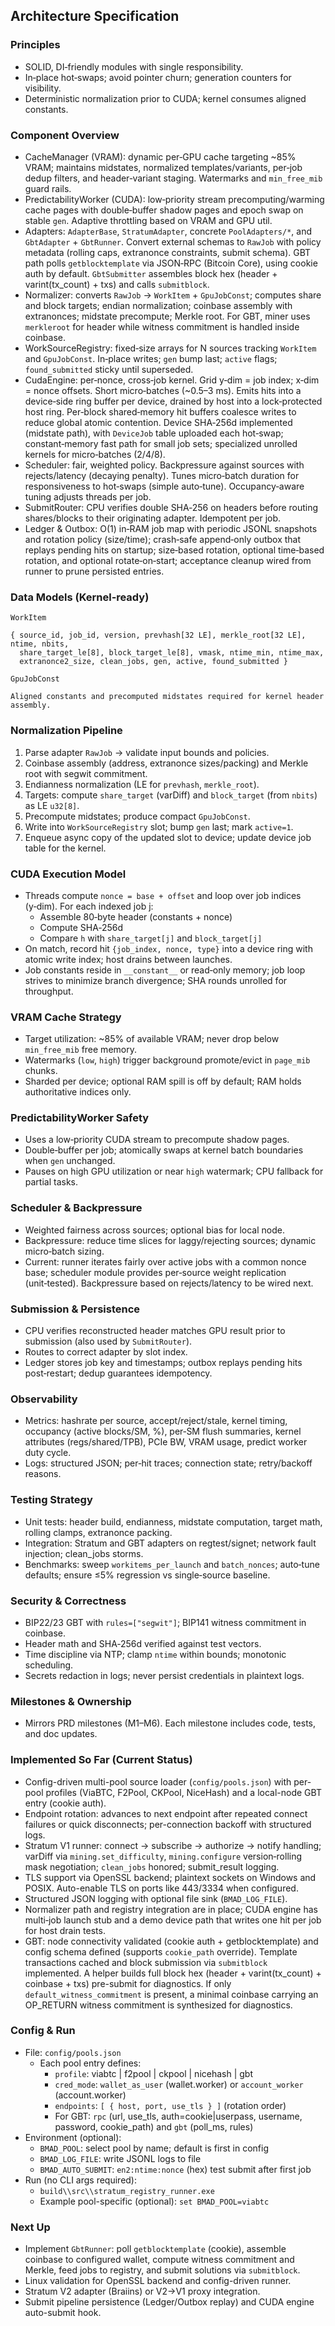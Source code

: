 ## Architecture Specification

### Principles
- SOLID, DI‑friendly modules with single responsibility.
- In‑place hot‑swaps; avoid pointer churn; generation counters for visibility.
- Deterministic normalization prior to CUDA; kernel consumes aligned constants.

### Component Overview
- CacheManager (VRAM): dynamic per‑GPU cache targeting ~85% VRAM; maintains midstates, normalized templates/variants, per‑job dedup filters, and header‑variant staging. Watermarks and `min_free_mib` guard rails.
- PredictabilityWorker (CUDA): low‑priority stream precomputing/warming cache pages with double‑buffer shadow pages and epoch swap on stable `gen`. Adaptive throttling based on VRAM and GPU util.
- Adapters: `AdapterBase`, `StratumAdapter`, concrete `PoolAdapters/*`, and `GbtAdapter` + `GbtRunner`. Convert external schemas to `RawJob` with policy metadata (rolling caps, extranonce constraints, submit schema). GBT path polls `getblocktemplate` via JSON‑RPC (Bitcoin Core), using cookie auth by default. `GbtSubmitter` assembles block hex (header + varint(tx_count) + txs) and calls `submitblock`.
- Normalizer: converts `RawJob` → `WorkItem` + `GpuJobConst`; computes share and block targets; endian normalization; coinbase assembly with extranonces; midstate precompute; Merkle root. For GBT, miner uses `merkleroot` for header while witness commitment is handled inside coinbase.
- WorkSourceRegistry: fixed‑size arrays for N sources tracking `WorkItem` and `GpuJobConst`. In‑place writes; `gen` bump last; `active` flags; `found_submitted` sticky until superseded.
- CudaEngine: per‑nonce, cross‑job kernel. Grid y‑dim = job index; x‑dim = nonce offsets. Short micro‑batches (~0.5–3 ms). Emits hits into a device‑side ring buffer per device, drained by host into a lock‑protected host ring. Per‑block shared‑memory hit buffers coalesce writes to reduce global atomic contention. Device SHA‑256d implemented (midstate path), with `DeviceJob` table uploaded each hot‑swap; constant‑memory fast path for small job sets; specialized unrolled kernels for micro‑batches (2/4/8).
- Scheduler: fair, weighted policy. Backpressure against sources with rejects/latency (decaying penalty). Tunes micro‑batch duration for responsiveness to hot‑swaps (simple auto‑tune). Occupancy‑aware tuning adjusts threads per job.
- SubmitRouter: CPU verifies double SHA‑256 on headers before routing shares/blocks to their originating adapter. Idempotent per job.
- Ledger & Outbox: O(1) in‑RAM job map with periodic JSONL snapshots and rotation policy (size/time); crash‑safe append‑only outbox that replays pending hits on startup; size‑based rotation, optional time‑based rotation, and optional rotate‑on‑start; acceptance cleanup wired from runner to prune persisted entries.

### Data Models (Kernel‑ready)

`WorkItem`
```
{ source_id, job_id, version, prevhash[32 LE], merkle_root[32 LE], ntime, nbits,
  share_target_le[8], block_target_le[8], vmask, ntime_min, ntime_max,
  extranonce2_size, clean_jobs, gen, active, found_submitted }
```

`GpuJobConst`
```
Aligned constants and precomputed midstates required for kernel header assembly.
```

### Normalization Pipeline
1) Parse adapter `RawJob` → validate input bounds and policies.
2) Coinbase assembly (address, extranonce sizes/packing) and Merkle root with segwit commitment.
3) Endianness normalization (LE for `prevhash`, `merkle_root`).
4) Targets: compute `share_target` (varDiff) and `block_target` (from `nbits`) as LE `u32[8]`.
5) Precompute midstates; produce compact `GpuJobConst`.
6) Write into `WorkSourceRegistry` slot; bump `gen` last; mark `active=1`.
7) Enqueue async copy of the updated slot to device; update device job table for the kernel.

### CUDA Execution Model
- Threads compute `nonce = base + offset` and loop over job indices (y‑dim). For each indexed job j:
  - Assemble 80‑byte header (constants + nonce)
  - Compute SHA‑256d
  - Compare `h` with `share_target[j]` and `block_target[j]`
- On match, record hit `{job_index, nonce, type}` into a device ring with atomic write index; host drains between launches.
- Job constants reside in `__constant__` or read‑only memory; job loop strives to minimize branch divergence; SHA rounds unrolled for throughput.

### VRAM Cache Strategy
- Target utilization: ~85% of available VRAM; never drop below `min_free_mib` free memory.
- Watermarks (`low`, `high`) trigger background promote/evict in `page_mib` chunks.
- Sharded per device; optional RAM spill is off by default; RAM holds authoritative indices only.

### PredictabilityWorker Safety
- Uses a low‑priority CUDA stream to precompute shadow pages.
- Double‑buffer per job; atomically swaps at kernel batch boundaries when `gen` unchanged.
- Pauses on high GPU utilization or near `high` watermark; CPU fallback for partial tasks.

### Scheduler & Backpressure
- Weighted fairness across sources; optional bias for local node.
- Backpressure: reduce time slices for laggy/rejecting sources; dynamic micro‑batch sizing.
- Current: runner iterates fairly over active jobs with a common nonce base; scheduler module provides per‑source weight replication (unit‑tested). Backpressure based on rejects/latency to be wired next.

### Submission & Persistence
- CPU verifies reconstructed header matches GPU result prior to submission (also used by `SubmitRouter`).
- Routes to correct adapter by slot index.
- Ledger stores job key and timestamps; outbox replays pending hits post‑restart; dedup guarantees idempotency.

### Observability
- Metrics: hashrate per source, accept/reject/stale, kernel timing, occupancy (active blocks/SM, %), per‑SM flush summaries, kernel attributes (regs/shared/TPB), PCIe BW, VRAM usage, predict worker duty cycle.
- Logs: structured JSON; per‑hit traces; connection state; retry/backoff reasons.

### Testing Strategy
- Unit tests: header build, endianness, midstate computation, target math, rolling clamps, extranonce packing.
- Integration: Stratum and GBT adapters on regtest/signet; network fault injection; clean_jobs storms.
- Benchmarks: sweep `workitems_per_launch` and `batch_nonces`; auto‑tune defaults; ensure ≤5% regression vs single‑source baseline.

### Security & Correctness
- BIP22/23 GBT with `rules=["segwit"]`; BIP141 witness commitment in coinbase.
- Header math and SHA‑256d verified against test vectors.
- Time discipline via NTP; clamp `ntime` within bounds; monotonic scheduling.
- Secrets redaction in logs; never persist credentials in plaintext logs.

### Milestones & Ownership
- Mirrors PRD milestones (M1–M6). Each milestone includes code, tests, and doc updates.

### Implemented So Far (Current Status)
- Config-driven multi-pool source loader (`config/pools.json`) with per-pool profiles (ViaBTC, F2Pool, CKPool, NiceHash) and a local-node GBT entry (cookie auth).
- Endpoint rotation: advances to next endpoint after repeated connect failures or quick disconnects; per-connection backoff with structured logs.
- Stratum V1 runner: connect → subscribe → authorize → notify handling; varDiff via `mining.set_difficulty`, `mining.configure` version‑rolling mask negotiation; `clean_jobs` honored; submit_result logging.
- TLS support via OpenSSL backend; plaintext sockets on Windows and POSIX. Auto-enable TLS on ports like 443/3334 when configured.
- Structured JSON logging with optional file sink (`BMAD_LOG_FILE`).
- Normalizer path and registry integration are in place; CUDA engine has multi‑job launch stub and a demo device path that writes one hit per job for host drain tests.
- GBT: node connectivity validated (cookie auth + getblocktemplate) and config schema defined (supports `cookie_path` override). Template transactions cached and block submission via `submitblock` implemented. A helper builds full block hex (header + varint(tx_count) + coinbase + txs) pre-submit for diagnostics. If only `default_witness_commitment` is present, a minimal coinbase carrying an OP_RETURN witness commitment is synthesized for diagnostics.

### Config & Run
- File: `config/pools.json`
  - Each pool entry defines:
    - `profile`: viabtc | f2pool | ckpool | nicehash | gbt
    - `cred_mode`: `wallet_as_user` (wallet.worker) or `account_worker` (account.worker)
    - `endpoints`: `[ { host, port, use_tls } ]` (rotation order)
    - For GBT: `rpc` (url, use_tls, auth=cookie|userpass, username, password, cookie_path) and `gbt` (poll_ms, rules)
- Environment (optional):
  - `BMAD_POOL`: select pool by name; default is first in config
  - `BMAD_LOG_FILE`: write JSONL logs to file
  - `BMAD_AUTO_SUBMIT`: `en2:ntime:nonce` (hex) test submit after first job
- Run (no CLI args required):
  - `build\\src\\stratum_registry_runner.exe`
  - Example pool-specific (optional): `set BMAD_POOL=viabtc`

### Next Up
- Implement `GbtRunner`: poll `getblocktemplate` (cookie), assemble coinbase to configured wallet, compute witness commitment and Merkle, feed jobs to registry, and submit solutions via `submitblock`.
- Linux validation for OpenSSL backend and config-driven runner.
- Stratum V2 adapter (Braiins) or V2→V1 proxy integration.
- Submit pipeline persistence (Ledger/Outbox replay) and CUDA engine auto-submit hook.


